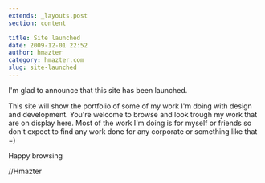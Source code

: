 ```yaml
---
extends: _layouts.post
section: content

title: Site launched
date: 2009-12-01 22:52
author: hmazter
category: hmazter.com
slug: site-launched
---
```


I'm glad to announce that this site has been launched.

This site will show the portfolio of some of my work I'm doing with
design and development. You're welcome to browse and look trough my
work that are on display here. Most of the work I'm doing is for myself
or friends so don't expect to find any work done for any corporate or
something like that =)

Happy browsing

//Hmazter
